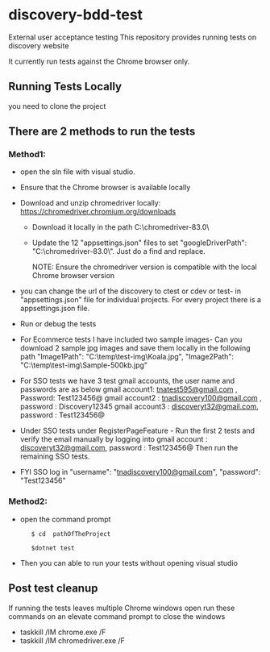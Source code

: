 # discovery-bdd-test
External user acceptance testing
This repository provides running tests on discovery website

It currently run tests against the Chrome browser only.

## Running Tests Locally

you need to clone the project 

## There are 2 methods to run the tests
### Method1: 
 - open the sln file with visual studio.
 - Ensure that the Chrome browser is available locally
 - Download and unzip chromedriver locally: https://chromedriver.chromium.org/downloads
	- Download it locally in the path C:\\chromedriver-83.0\\  
	- Update the 12 "appsettings.json" files to set "googleDriverPath": "C:\\chromedriver-83.0\\". Just do a find and replace.
	
      NOTE: Ensure the chromedriver version is compatible with the local Chrome browser version
 
 - you can change the url of the discovery to ctest or cdev or test- in "appsettings.json" file for individual projects. For every project there is a appsettings.json file.
 - Run or debug the tests 
 - For Ecommerce tests I have included two sample images- Can you download 2 sample jpg images and save them locally in the following path 
           "Image1Path": "C:\\temp\\test-img\\Koala.jpg",
           "Image2Path": "C:\\temp\\test-img\\Sample-500kb.jpg"
	   
 - For SSO tests we have 3 test gmail accounts, the user name and passwords are as below
   gmail account1: tnatest595@gmail.com ,  Password: Test123456@
  gmail account2 : tnadiscovery100@gmail.com , password : Discovery12345
  gmail account3 : discoveryt32@gmail.com, password : Test123456@
  
  - Under SSO tests under RegisterPageFeature - Run the first 2 tests and verify the email manually by logging into 
  gmail account : discoveryt32@gmail.com, password : Test123456@
  Then run the remaining SSO tests.
   - FYI SSO log in "username": "tnadiscovery100@gmail.com", "password": "Test123456"

### Method2: 
 - open the command prompt
	
		  $ cd  pathOfTheProject
 
		  $dotnet test  
	
 - Then you can able to run your tests without opening visual studio

## Post test cleanup
If running the tests leaves multiple Chrome windows open run these commands on an elevate command prompt to close the windows
 - taskkill /IM chrome.exe /F
 - taskkill /IM chromedriver.exe /F

